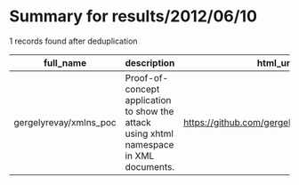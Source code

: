 
# Summary for results/2012/06/10
    
1 records found after deduplication

| full_name | description | html_url | matched_list | matched_count | pushed_at | size | stargazers_count | language | forks_count |
|------------------------|-----------------------------------------------------------------------------------------|-------------------------------------------|----------------|-----------------|---------------------------|--------|--------------------|------------|---------------|
| gergelyrevay/xmlns_poc | Proof-of-concept application to show the attack using xhtml namespace in XML documents. | https://github.com/gergelyrevay/xmlns_poc | ['attack poc'] | 1 | 2012-06-10 15:38:03+00:00 | 96 | 1 | JavaScript | 0 |
